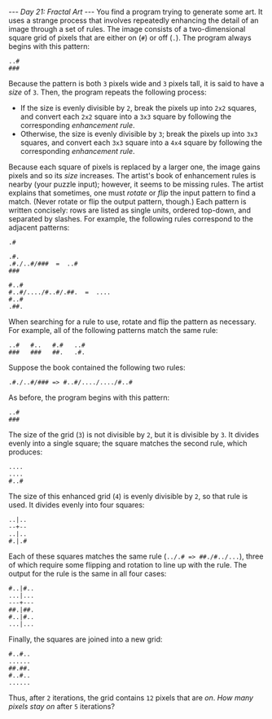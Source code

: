 *--- Day 21: Fractal Art ---*
You find a program trying to generate some art. It uses a strange process that involves repeatedly enhancing the detail of an image through a set of rules.
The image consists of a two-dimensional square grid of pixels that are either on (`#`) or off (`.`). The program always begins with this pattern:
```.#.
..#
###
```
Because the pattern is both `3` pixels wide and `3` pixels tall, it is said to have a _size_ of `3`.
Then, the program repeats the following process:

- If the size is evenly divisible by `2`, break the pixels up into `2x2` squares, and convert each `2x2` square into a `3x3` square by following the corresponding _enhancement rule_.
- Otherwise, the size is evenly divisible by `3`; break the pixels up into `3x3` squares, and convert each `3x3` square into a `4x4` square by following the corresponding _enhancement rule_.

Because each square of pixels is replaced by a larger one, the image gains pixels and so its _size_ increases.
The artist's book of enhancement rules is nearby (your puzzle input); however, it seems to be missing rules.  The artist explains that sometimes, one must _rotate_ or _flip_ the input pattern to find a match. (Never rotate or flip the output pattern, though.) Each pattern is written concisely: rows are listed as single units, ordered top-down, and separated by slashes. For example, the following rules correspond to the adjacent patterns:
```../.#  =  ..
.#

.#.
.#./..#/###  =  ..#
###

#..#
#..#/..../#..#/.##.  =  ....
#..#
.##.
```
When searching for a rule to use, rotate and flip the pattern as necessary.  For example, all of the following patterns match the same rule:
```.#.   .#.   #..   ###
..#   #..   #.#   ..#
###   ###   ##.   .#.
```
Suppose the book contained the following two rules:
```../.# => ##./#../...
.#./..#/### => #..#/..../..../#..#
```
As before, the program begins with this pattern:
```.#.
..#
###
```
The size of the grid (`3`) is not divisible by `2`, but it is divisible by `3`. It divides evenly into a single square; the square matches the second rule, which produces:
```#..#
....
....
#..#
```
The size of this enhanced grid (`4`) is evenly divisible by `2`, so that rule is used. It divides evenly into four squares:
```#.|.#
..|..
--+--
..|..
#.|.#
```
Each of these squares matches the same rule (`../.# => ##./#../...`), three of which require some flipping and rotation to line up with the rule. The output for the rule is the same in all four cases:
```##.|##.
#..|#..
...|...
---+---
##.|##.
#..|#..
...|...
```
Finally, the squares are joined into a new grid:
```##.##.
#..#..
......
##.##.
#..#..
......
```
Thus, after `2` iterations, the grid contains `12` pixels that are _on_.
_How many pixels stay on_ after `5` iterations?
